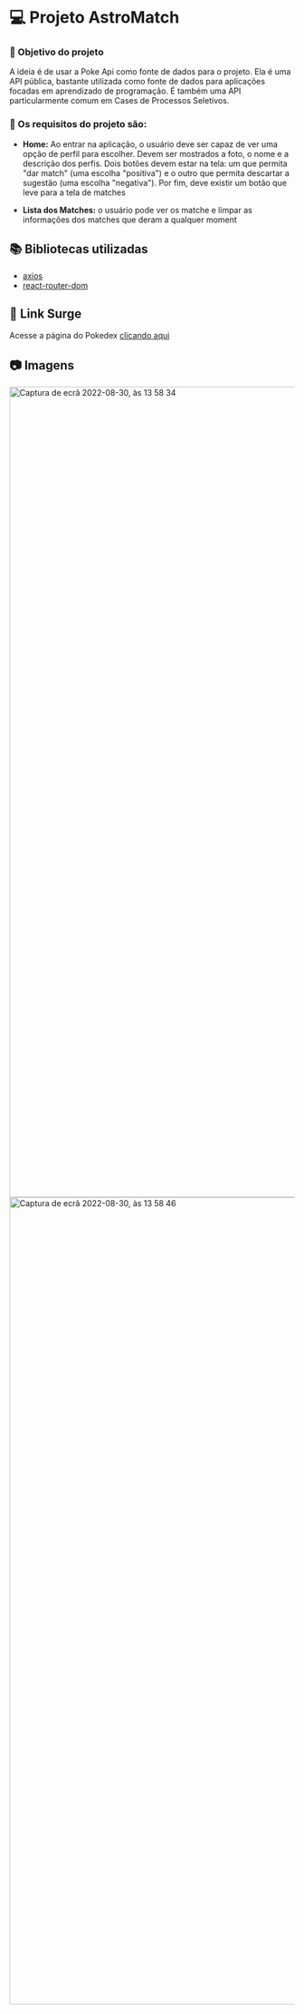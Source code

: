 # 💻 Projeto AstroMatch

### :dart: Objetivo do projeto
A ideia é de usar a Poke Api como fonte de dados para o projeto. Ela é uma API pública, bastante utilizada como fonte de dados para aplicações focadas em aprendizado de programação. É também uma API particularmente comum em Cases de Processos Seletivos.

### :small_blue_diamond: Os requisitos do projeto são:
- **Home:** 
    Ao entrar na aplicação, o usuário deve ser capaz de ver uma opção de perfil para escolher. Devem ser mostrados a foto, o nome e a descrição 
    dos perfis. Dois botões devem estar na tela: um que permita "dar match" (uma escolha "positiva") e o outro que permita descartar a sugestão (uma
    escolha "negativa"). Por fim, deve existir um botão que leve para a tela de matches

- **Lista dos Matches:**
    o usuário pode ver os matche e limpar as informações dos matches que deram a qualquer moment





## :books: Bibliotecas utilizadas
- [axios](https://github.com/axios/axios)
- [react-router-dom](https://v5.reactrouter.com/)


## 🔗 Link Surge 
Acesse a página do Pokedex [clicando aqui]()


## 📷 Imagens
<img width="1429" alt="Captura de ecrã 2022-08-30, às 13 58 34" src="https://user-images.githubusercontent.com/46450381/187450962-dfdb10e1-265e-4c22-b6d7-ddcbd73c5aea.png">
<img width="1423" alt="Captura de ecrã 2022-08-30, às 13 58 46" src="https://user-images.githubusercontent.com/46450381/187450995-3b12ca66-d78b-49c8-8aff-fea445187bb4.png">

